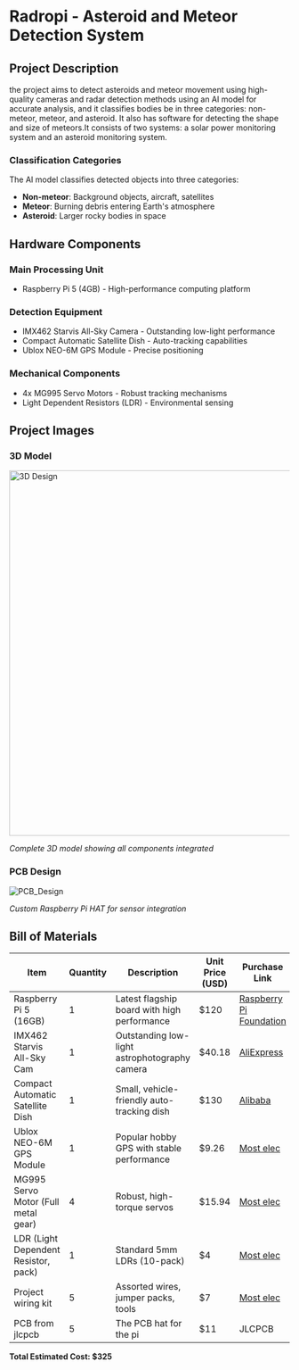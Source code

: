 # Radropi - Asteroid and Meteor Detection System

## Project Description

the project aims to detect asteroids and meteor movement using high-quality cameras and radar detection methods using an AI model for accurate analysis, and it classifies bodies be in three categories: non-meteor, meteor, and asteroid. It also has software for detecting the shape and size of meteors.It consists of two systems: a solar power monitoring system and an asteroid monitoring system.


### Classification Categories

The AI model classifies detected objects into three categories:
- **Non-meteor**: Background objects, aircraft, satellites
- **Meteor**: Burning debris entering Earth's atmosphere
- **Asteroid**: Larger rocky bodies in space

## Hardware Components

### Main Processing Unit
- Raspberry Pi 5 (4GB) - High-performance computing platform

### Detection Equipment
- IMX462 Starvis All-Sky Camera - Outstanding low-light performance
- Compact Automatic Satellite Dish - Auto-tracking capabilities
- Ublox NEO-6M GPS Module - Precise positioning

### Mechanical Components
- 4x MG995 Servo Motors - Robust tracking mechanisms
- Light Dependent Resistors (LDR) - Environmental sensing

## Project Images

### 3D Model
<img width="847" height="655" alt="3D Design" src="https://github.com/user-attachments/assets/8524cc25-594b-47a7-ab3f-9ebf3f7cb9cd" />

*Complete 3D model showing all components integrated*

### PCB Design
![PCB_Design](https://github.com/user-attachments/assets/58f7fdfa-c94d-4d41-b12b-cbf22be56ccb)

*Custom Raspberry Pi HAT for sensor integration*


## Bill of Materials

| Item | Quantity | Description | Unit Price (USD) | Purchase Link |
|------|----------|-------------|------------------|---------------|
| Raspberry Pi 5 (16GB) | 1 | Latest flagship board with high performance | $120 | [Raspberry Pi Foundation](https://www.raspberrypi.com/products/raspberry-pi-5/) |
| IMX462 Starvis All-Sky Cam | 1 | Outstanding low-light astrophotography camera | $40.18 | [AliExpress](https://ar.aliexpress.com/item/1005008679477184.html?spm=a2g0o.productlist.main.1.456alOpKlOpKBb&algo_pvid=c9047dc4-e725-4e11-98f2-fbd365b288b9&algo_exp_id=c9047dc4-e725-4e11-98f2-fbd365b288b9-0&pdp_ext_f=%7B%22order%22%3A%2211%22%2C%22eval%22%3A%221%22%7D&pdp_npi=4%40dis%21EGP%211766.78%211713.78%21%21%2133.00%2132.01%21%40212e508d17540195159431204eb48c%2112000046209347055%21sea%21EG%216183184762%21ABX&curPageLogUid=M117VafgYumd&utparam-url=scene%3Asearch%7Cquery_from%3A) |
| Compact Automatic Satellite Dish | 1 | Small, vehicle-friendly auto-tracking dish | $130 | [Alibaba](https://www.alibaba.com/showroom/auto-satellite-dish.html) |
| Ublox NEO-6M GPS Module | 1 | Popular hobby GPS with stable performance | $9.26 | [Most elec](9.26) |
| MG995 Servo Motor (Full metal gear) | 4 | Robust, high-torque servos | $15.94 | [Most elec](https://mostelectronic.com/shop/motors-drives-2/servo-motors-motors-drives-2/servo-motor-mg995-360-degree-metal-gear/) |
| LDR (Light Dependent Resistor, pack) | 1 | Standard 5mm LDRs (10-pack) | $4 | [Most elec](https://mostelectronic.com/shop/components/resistors-potentiometers/ldrs/photo-resistor-sensor-ldr-10mm/) |
| Project wiring kit | 5 | Assorted wires, jumper packs, tools | $7 | [Most elec](https://mostelectronic.com/shop/wires-crocodiles/u-shape-shield-breadboard-jumper-wires-140pcs/) |
|PCB from jlcpcb| 5 |The PCB hat for the pi | $11 |  JLCPCB |
**Total Estimated Cost: $325**
